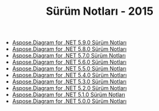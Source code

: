﻿---
title: Sürüm Notları - 2015
type: docs
weight: 60
url: /tr/net/release-notes-2015/
---
- [Aspose.Diagram for .NET 5.9.0 Sürüm Notları](/diagram/tr/net/aspose-diagram-for-net-5-9-0-release-notes/)
- [Aspose.Diagram for .NET 5.8.0 Sürüm Notları](/diagram/tr/net/aspose-diagram-for-net-5-8-0-release-notes/)
- [Aspose.Diagram for .NET 5.7.0 Sürüm Notları](/diagram/tr/net/aspose-diagram-for-net-5-7-0-release-notes/)
- [Aspose.Diagram for .NET 5.6.0 Sürüm Notları](/diagram/tr/net/aspose-diagram-for-net-5-6-0-release-notes/)
- [Aspose.Diagram for .NET 5.5.0 Sürüm Notları](/diagram/tr/net/aspose-diagram-for-net-5-5-0-release-notes/)
- [Aspose.Diagram for .NET 5.4.0 Sürüm Notları](/diagram/tr/net/aspose-diagram-for-net-5-4-0-release-notes/)
- [Aspose.Diagram for .NET 5.3.0 Sürüm Notları](/diagram/tr/net/aspose-diagram-for-net-5-3-0-release-notes/)
- [Aspose.Diagram for .NET 5.2.0 Sürüm Notları](/diagram/tr/net/aspose-diagram-for-net-5-2-0-release-notes/)
- [Aspose.Diagram for .NET 5.1.0 Sürüm Notları](/diagram/tr/net/aspose-diagram-for-net-5-1-0-release-notes/)
- [Aspose.Diagram for .NET 5.0.0 Sürüm Notları](/diagram/tr/net/aspose-diagram-for-net-5-0-0-release-notes/)
